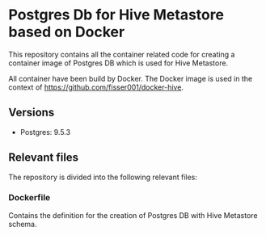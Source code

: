 # Postgres Db for Hive Metastore based on Docker
This repository contains all the container related code for creating a container image of Postgres DB which is used for Hive Metastore. 

All container have been build by Docker. The Docker image is used in the context of https://github.com/fisser001/docker-hive.

## Versions
- Postgres: 9.5.3

## Relevant files
The repository is divided into the following relevant files:

### Dockerfile
Contains the definition for the creation of Postgres DB with Hive Metastore schema.
